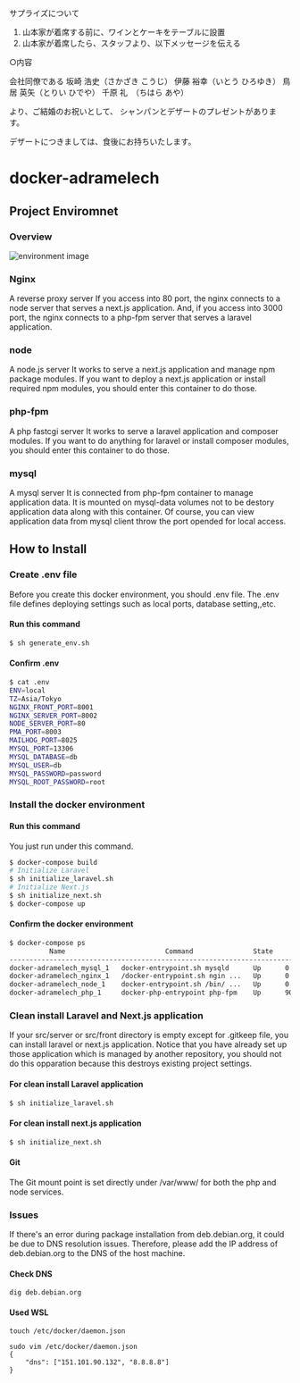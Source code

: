 サプライズについて

1. 山本家が着席する前に、ワインとケーキをテーブルに設置
2. 山本家が着席したら、スタッフより、以下メッセージを伝える

○内容

会社同僚である
坂崎 浩史（さかざき こうじ）
伊藤 裕幸（いとう ひろゆき）
鳥居 英矢（とりい ひでや）
千原 礼　（ちはら あや）

より、ご結婚のお祝いとして、
シャンパンとデザートのプレゼントがあります。

デザートにつきましては、食後にお持ちいたします。

# docker-adramelech
## Project Enviromnet
### Overview
![environment image](https://user-images.githubusercontent.com/27280734/110324057-d1301a00-8058-11eb-81aa-97d3b0f775c2.png)
### Nginx
A reverse proxy server
If you access into 80 port, the nginx connects to a node server that serves a next.js application.
And, if you access into 3000 port, the nginx connects to a php-fpm server that serves a laravel application.
### node
A node.js server
It works to serve a next.js application and manage npm package modules.
If you want to deploy a next.js application or install required npm modules, you should enter this container to do those.
### php-fpm
A php fastcgi server
It works to serve a laravel application and composer modules.
If you want to do anything for laravel or install composer modules, you should enter this container to do those.
### mysql
A mysql server
It is connected from php-fpm container to manage application data.
It is mounted on mysql-data volumes not to be destory application data along with this container.
Of course, you can view application data from mysql client throw the port opended for local access.
## How to Install
### Create .env file
Before you create this docker environment, you should .env file.
The .env file defines deploying settings such as local ports, database setting,,etc.
#### Run this command
```bash
$ sh generate_env.sh
```
#### Confirm .env
```bash
$ cat .env
ENV=local
TZ=Asia/Tokyo
NGINX_FRONT_PORT=8001
NGINX_SERVER_PORT=8002
NODE_SERVER_PORT=80
PMA_PORT=8003
MAILHOG_PORT=8025
MYSQL_PORT=13306
MYSQL_DATABASE=db
MYSQL_USER=db
MYSQL_PASSWORD=password
MYSQL_ROOT_PASSWORD=root
```
### Install the docker environment
#### Run this command
You just run under this command.
```bash
$ docker-compose build
# Initialize Laravel
$ sh initialize_laravel.sh
# Initialize Next.js
$ sh initialize_next.sh
$ docker-compose up
```
#### Confirm the docker environment
```bash
$ docker-compose ps
          Name                         Command               State                                         Ports
------------------------------------------------------------------------------------------------------------------------------------
docker-adramelech_mysql_1   docker-entrypoint.sh mysqld      Up      0.0.0.0:13306->3306/tcp,:::13306->3306/tcp, 33060/tcp
docker-adramelech_nginx_1   /docker-entrypoint.sh ngin ...   Up      0.0.0.0:13000->3000/tcp,:::13000->3000/tcp, 0.0.0.0:10088->80/tcp,:::10088->80/tcp
docker-adramelech_node_1    docker-entrypoint.sh /bin/ ...   Up      0.0.0.0:33000->3000/tcp,:::33000->3000/tcp
docker-adramelech_php_1     docker-php-entrypoint php-fpm    Up      9000/tcp
```
### Clean install Laravel and Next.js application
If your src/server or src/front directory is empty except for .gitkeep file, you can install laravel or next.js application.
Notice that you have already set up those application which is managed by another repository, you should not do this opparation because this destroys existing project settings.

#### For clean install Laravel application
```bash
$ sh initialize_laravel.sh
```
#### For clean install next.js application
```bash
$ sh initialize_next.sh
```
#### Git
The Git mount point is set directly under /var/www/ for both the php and node services.

### Issues

If there's an error during package installation from deb.debian.org, it could be due to DNS resolution issues. Therefore, please add the IP address of deb.debian.org to the DNS of the host machine.

#### Check DNS
```
dig deb.debian.org
```

#### Used WSL
```
touch /etc/docker/daemon.json

sudo vim /etc/docker/daemon.json
{
    "dns": ["151.101.90.132", "8.8.8.8"]
}
```
